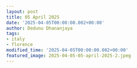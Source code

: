 ```yaml
---
layout: post
title: 05 April 2025
date: '2025-04-05T00:00:00.002+00:00'
author: Dedunu Dhananjaya
tags:
- italy
- florence
modified_time: '2025-04-05T00:00:00.002+00:00'
featured_image: 2025-04-05-05-april-2025-2.jpeg
---
```

